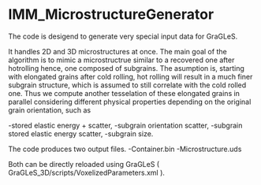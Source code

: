 # IMM_MicrostructureGenerator
The code is desigend to generate very special input data for GraGLeS. 

It handles 2D and 3D microstructures at once. The main goal of the algorithm is to mimic a microstructrue similar to a recovered one after hotrolling hence, one composed of subgrains. The asumption is, starting with elongated grains after cold rolling, hot rolling will result in a much finer subgrain structure, which is assumed to still correlate with the cold rolled one. Thus we compute another tesselation of these elongated grains in parallel considering different physical properties depending on the original grain orientation, such as 

-stored elastic energy + scatter, 
-subgrain orientation scatter, 
-subgrain stored elastic energy scatter, 
-subgrain size.

The code produces two output files. 
-Container.bin
-Microstructure.uds

Both can be directly reloaded using GraGLeS ( GraGLeS_3D/scripts/VoxelizedParameters.xml ).
